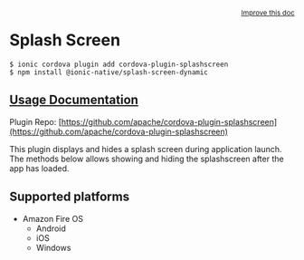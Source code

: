 <a style="float:right;font-size:12px;" href="http://github.com/ionic-team/ionic-native/edit/master/src/@ionic-native/plugins/splash-screen/index.ts#L1">
  Improve this doc
</a>

# Splash Screen

```
$ ionic cordova plugin add cordova-plugin-splashscreen
$ npm install @ionic-native/splash-screen-dynamic
```

## [Usage Documentation](https://ionicframework.com/docs/native/splash-screen/)

Plugin Repo: [https://github.com/apache/cordova-plugin-splashscreen](https://github.com/apache/cordova-plugin-splashscreen)

This plugin displays and hides a splash screen during application launch. The methods below allows showing and hiding the splashscreen after the app has loaded.

## Supported platforms

- Amazon Fire OS
  - Android
  - iOS
  - Windows
  


